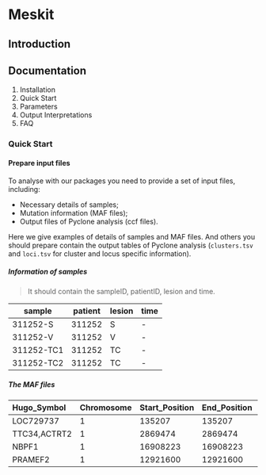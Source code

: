 # Meskit

## Introduction

## Documentation
1. Installation
2. Quick Start
3. Parameters
4. Output Interpretations
5. FAQ

### Quick Start 
#### Prepare input files
To analyse with our packages you need to provide a set of input files, including:
- Necessary details of samples;
- Mutation information (MAF files);
- Output files of Pyclone analysis (ccf files).

Here we give examples of details of samples and MAF files. And others you should prepare contain the output tables of Pyclone analysis (```clusters.tsv``` and ```loci.tsv``` for cluster and locus specific information).
 
##### Information of samples
> It should contain the sampleID, patientID, lesion and time.
 
 |  sample  |  patient |  lesion |  time  |
 ---- | ------ | ------ | ------
 | 311252-S | 311252 |  S      |   -   |
 | 311252-V |  311252  |  V  |     -   |
 |311252-TC1 | 311252 |  TC  |     -   |
 |311252-TC2 | 311252 |  TC  |     -   |
 
 
##### The MAF files
| Hugo_Symbol|	Chromosome | Start_Position |	End_Position |	Variant_Classification | Variant_Type |	Reference_Allele |	Tumor_Seq_Allele1 | Tumor_Seq_Allele2 |	Ref_allele_depth |	Alt_allele_depth |	VAF	| CDS_Change	| Protein_Change |	Tumor_Sample_Barcode |
|:-----| :------| :------ | :----- | :------ | :----- | :---- | :-----| :----- | :----- | :-------| :---- | :-----| :----- | :----- |
| LOC729737| 1 | 135207 |	135207	| RNA |	SNP |	C | C |	G |	40	| 4 | 0.0909 | NA |	NA | 311252-S |
|TTC34,ACTRT2| 1 | 2869474 | 2869474 |	IGR |INS | - | | CTCTCT |	43 | 8 | 0.1568 | NA |	NA | 311252-S |
|NBPF1|1 | 16908223 |	16908223 | Intron | SNP | T |	T |A|	142| 8 | 0.0533 | NA| NA | 311252-S|
|PRAMEF2 | 1 | 12921600 | 12921600 | Missense_Mutation | SNP | C |	C | T |73 |	3 |	0.0394 | c.C1391T |	p.P464L | 311252-S |
